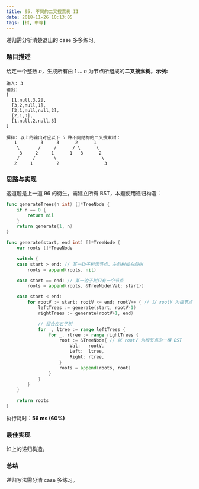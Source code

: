 ```yaml
---
title: 95. 不同的二叉搜索树 II
date: 2018-11-26 10:13:05
tags: [树, 中等]
---
```


递归需分析清楚退出的 case 多多练习。

<!-- more -->

### 题目描述

给定一个整数 *n*，生成所有由 1 ... *n* 为节点所组成的**二叉搜索树**。**示例:**

```
输入: 3
输出:
[
  [1,null,3,2],
  [3,2,null,1],
  [3,1,null,null,2],
  [2,1,3],
  [1,null,2,null,3]
]

解释: 以上的输出对应以下 5 种不同结构的二叉搜索树：
   1         3     3      2      1
    \       /     /      / \      \
     3     2     1      1   3      2
    /     /       \                 \
   2     1         2                 3
```



### 思路与实现
这道题是上一道 96 的衍生，需建立所有 BST，本题使用递归构造：

```go
func generateTrees(n int) []*TreeNode {
	if n == 0 {
		return nil
	}
	return generate(1, n)
}

func generate(start, end int) []*TreeNode {
	var roots []*TreeNode

	switch {
	case start > end: // 某一边子树无节点，左斜树或右斜树
		roots = append(roots, nil)

	case start == end: // 某一边子树只有一个节点
		roots = append(roots, &TreeNode{Val: start})

	case start < end:
		for rootV := start; rootV <= end; rootV++ { // 以 rootV 为根节点
			leftTrees := generate(start, rootV-1)
			rightTrees := generate(rootV+1, end)

			// 组合左右子树
			for _, ltree := range leftTrees {
				for _, rtree := range rightTrees {
					root := &TreeNode{ // 以 rootV 为根节点的一棵 BST
						Val:   rootV,
						Left:  ltree,
						Right: rtree,
					}
					roots = append(roots, root)
				}
			}
		}
	}

	return roots
}
```

执行耗时：**56 ms (60%)**



### 最佳实现

如上的递归构造。



### 总结

递归写法需分清 case 多练习。
